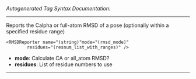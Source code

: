_Autogenerated Tag Syntax Documentation:_

---
Reports the Calpha or full-atom RMSD of a pose (optionally within a specified residue range)

```
<RMSDReporter name="(string)"mode="(rmsd_mode)"
        residues="(resnum_list_with_ranges)" />
```

-   **mode**: Calculate CA or all_atom RMSD?
-   **residues**: List of residue numbers to use

---
